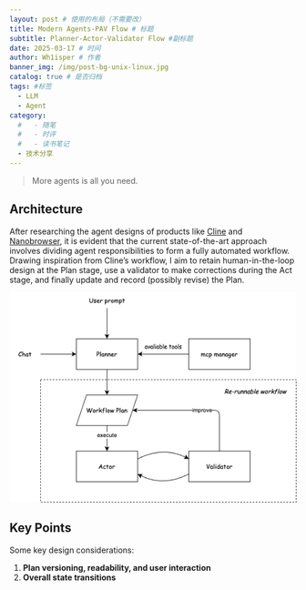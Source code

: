```yaml
---
layout: post # 使用的布局（不需要改）
title: Modern Agents-PAV Flow # 标题
subtitle: Planner-Actor-Validator Flow #副标题
date: 2025-03-17 # 时间
author: Wh1isper # 作者
banner_img: /img/post-bg-unix-linux.jpg
catalog: true # 是否归档
tags: #标签
  - LLM
  - Agent
category:
  #   - 随笔
  #   - 时评
  #   - 读书笔记
  - 技术分享
---
```


> More agents is all you need.

## Architecture

After researching the agent designs of products like [Cline](https://github.com/cline/cline) and [Nanobrowser](https://github.com/nanobrowser/nanobrowser), it is evident that the current state-of-the-art approach involves dividing agent responsibilities to form a fully automated workflow. Drawing inspiration from Cline’s workflow, I aim to retain human-in-the-loop design at the Plan stage, use a validator to make corrections during the Act stage, and finally update and record (possibly revise) the Plan.

![Architecture](../img/2025-03-17-planner-actor-validator-flow/architecture.png)

## Key Points

Some key design considerations:

1. **Plan versioning, readability, and user interaction**
2. **Overall state transitions**
